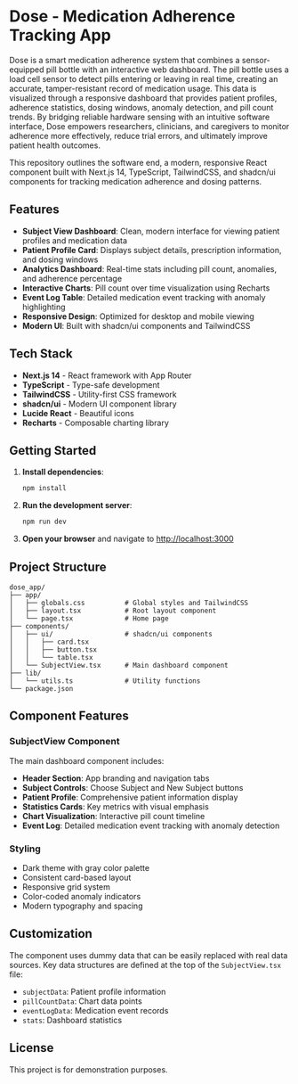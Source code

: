 # Dose - Medication Adherence Tracking App
Dose is a smart medication adherence system that combines a sensor-equipped pill bottle with an interactive web dashboard. The pill bottle uses a load cell sensor to detect pills entering or leaving in real time, creating an accurate, tamper-resistant record of medication usage. This data is visualized through a responsive dashboard that provides patient profiles, adherence statistics, dosing windows, anomaly detection, and pill count trends. By bridging reliable hardware sensing with an intuitive software interface, Dose empowers researchers, clinicians, and caregivers to monitor adherence more effectively, reduce trial errors, and ultimately improve patient health outcomes.

This repository outlines the software end, a modern, responsive React component built with Next.js 14, TypeScript, TailwindCSS, and shadcn/ui components for tracking medication adherence and dosing patterns.

## Features

- **Subject View Dashboard**: Clean, modern interface for viewing patient profiles and medication data
- **Patient Profile Card**: Displays subject details, prescription information, and dosing windows
- **Analytics Dashboard**: Real-time stats including pill count, anomalies, and adherence percentage
- **Interactive Charts**: Pill count over time visualization using Recharts
- **Event Log Table**: Detailed medication event tracking with anomaly highlighting
- **Responsive Design**: Optimized for desktop and mobile viewing
- **Modern UI**: Built with shadcn/ui components and TailwindCSS

## Tech Stack

- **Next.js 14** - React framework with App Router
- **TypeScript** - Type-safe development
- **TailwindCSS** - Utility-first CSS framework
- **shadcn/ui** - Modern UI component library
- **Lucide React** - Beautiful icons
- **Recharts** - Composable charting library

## Getting Started

1. **Install dependencies**:
   ```bash
   npm install
   ```

2. **Run the development server**:
   ```bash
   npm run dev
   ```

3. **Open your browser** and navigate to [http://localhost:3000](http://localhost:3000)

## Project Structure

```
dose_app/
├── app/
│   ├── globals.css          # Global styles and TailwindCSS
│   ├── layout.tsx           # Root layout component
│   └── page.tsx             # Home page
├── components/
│   ├── ui/                  # shadcn/ui components
│   │   ├── card.tsx
│   │   ├── button.tsx
│   │   └── table.tsx
│   └── SubjectView.tsx      # Main dashboard component
├── lib/
│   └── utils.ts             # Utility functions
└── package.json
```

## Component Features

### SubjectView Component

The main dashboard component includes:

- **Header Section**: App branding and navigation tabs
- **Subject Controls**: Choose Subject and New Subject buttons
- **Patient Profile**: Comprehensive patient information display
- **Statistics Cards**: Key metrics with visual emphasis
- **Chart Visualization**: Interactive pill count timeline
- **Event Log**: Detailed medication event tracking with anomaly detection

### Styling

- Dark theme with gray color palette
- Consistent card-based layout
- Responsive grid system
- Color-coded anomaly indicators
- Modern typography and spacing

## Customization

The component uses dummy data that can be easily replaced with real data sources. Key data structures are defined at the top of the `SubjectView.tsx` file:

- `subjectData`: Patient profile information
- `pillCountData`: Chart data points
- `eventLogData`: Medication event records
- `stats`: Dashboard statistics

## License

This project is for demonstration purposes.

